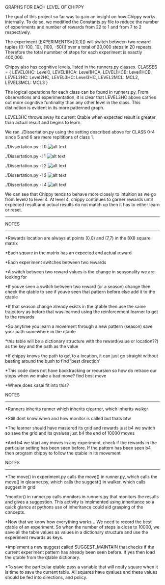
</b>GRAPHS FOR EACH LEVEL OF CHIPPY</b>

The goal of this project so far was to gain an insight on how Chippy 
works internally. To do so, we modified the Constants.py file to reduce the number 
of experiments and number of rewards from 22 to 1 and from 7 to 2 respectively.

The experiment (EXPERIMENTS=[(0,1)]) will switch between two reward tuples ([(-100, 10), (100,  -50)])
over a total of 20,000 steps in 20 repeats. Therefore the total numnber of steps 
for each experiment is exactly 400,000.

Chippy also has cognitive levels. listed in the runners.py classes.
CLASSES = {
    LEVEL0HC:   Level0,
    LEVEL1HCA:  Level1HCA,
    LEVEL1HCB:  Level1HCB,
    LEVEL2HC:   Level2HC,
    LEVEL3HC:   Level3HC,
    LEVEL2MCL:  MCL2,
    LEVEL3MCL:  MCL3
}

The logical operations for each class can be found in runners.py. 
From observations and experimentation, it is clear that LEVEL3HC above
carries out more cognitive funtinality than any other level in the class.
This distinction is evident in its more patterned graph. 

LEVEL3HC throws away its current Qtable when expected result is 
greater than actual result and begins to learn. 


We ran ./Dissertation.py using the setting described above for 
CLASS 0-4 since 5 and 6 are mere repititions of class 1.


./Dissertation.py -l 0
![alt text](https://github.com/tabularrasa/Chippy/blob/JesuyeChippy/allPix/graphlevel0.PNG)


./Dissertation.py -l 1
![alt text](https://github.com/tabularrasa/Chippy/blob/JesuyeChippy/allPix/graphlevel1.PNG)

./Dissertation.py -l 2
![alt text](https://github.com/tabularrasa/Chippy/blob/JesuyeChippy/allPix/graphlevel2.PNG)


./Dissertation.py -l 3
![alt text](https://github.com/tabularrasa/Chippy/blob/JesuyeChippy/allPix/graphlevel3.PNG)


./Dissertation.py -l 4
![alt text](https://github.com/tabularrasa/Chippy/blob/JesuyeChippy/allPix/graphlevel4.PNG)


We can see that Chippy tends to behave more closely to intuition as we
go from level0 to level 4. At level 4, chippy continues to garner rewards
until expected result and actual results do not match up then it has to 
either learn or reset.



******
NOTES
******
*Rewards location are always at points (0,0) and (7,7) 
    in the 8X8 square matrix

*Each square in the matrix has an expected and actual reward

*Each experiment switches between two rewards

*A switch between two reward values is the change
    in seasonality we are looking for

*If youve seen a switch between two reward (or a season)
    change then check the qtable to see if youve
    seen that pattern before else add it to the qtable

*If that season change already exists in the qtable then use 
    the same trajectory as before that was learned using the 
    reinforcement learner to get to the rewards

*So anytime you learn a movement through a new pattern (season)
    save your path somewhere in the qtable

*this table will be a dictionary structure with the 
    reward(value or location??) as the key and the path as the value

*If chippy knows the path to get to a location, it can just go 
    straight without beating around the bush to find 'best direction'

*This code does not have backtracking or recursion so how 
    do retrace our steps when we make a bad move? find best move

*Where does kasai fit into this?


NOTES
*****
*Runners inherits runner which inherits qlearner, which inherits walker

*Still dont know when and how monitor is called but thats btw

*The learner should have mastered its grid and rewards just b4 we switch
    so save the grid and its qvalues just b4 the end of  10000 moves

*And b4 we start any moves in any experiment, check if the rewards in 
    the particular setting has been seen before. If the pattern has been
    seen b4 then program chippy to follow the qtable in its movement


NOTES
*****
*The move() in experiment.py calls the move() in runner.py,
    which calls the move() in qlearner.py, which calls the 
    suggest() in walker, which calls suggest in grid

*monitor() in runner.py calls monitors in runners.py that 
    monitors the results and gives a suggestion. This activity
    is implmented using inheritance so a quick glance at pythons
    use of inheritance could aid grasping of the concepts.

*Now that we know how everything works... We need to record the best
    qtable of an experiment. So when the number of steps is close 
    to 10000, we save all the table values as values in a dictionary 
    structure and use the experiment rewards as keys.

*Implement a new suggest called SUGGEST_MAINTAIN that checks if
    the current experiment pattern has already been seen before.
    If yes then load the qtable from the qtable dictionary. 

*To save the particular qtable pass a variable that will notify 
    square when it is time to save the current table. All squares 
    have qvalues and these values should be fed into directions, 
    and policy. 
